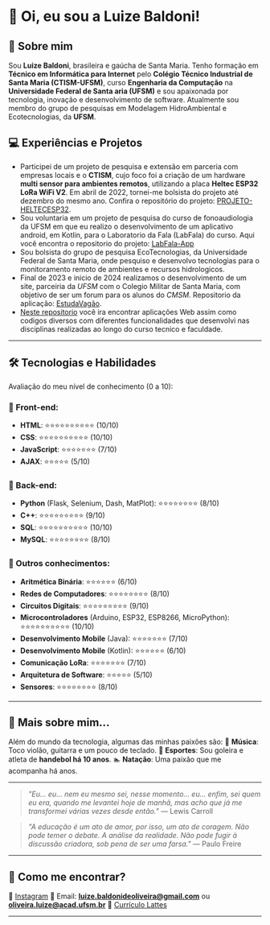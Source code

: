 # 👋 Oi, eu sou a Luize Baldoni! 

## 🚀 Sobre mim

Sou **Luize Baldoni**, brasileira e gaúcha de Santa Maria. Tenho formação em **Técnico em Informática para Internet** pelo **Colégio Técnico Industrial de Santa Maria (CTISM-UFSM)**, curso **Engenharia da Computação** na **Universidade Federal de Santa aria (UFSM)** e sou apaixonada por tecnologia, inovação e desenvolvimento de software. Atualmente sou membro do grupo de pesquisas em Modelagem HidroAmbiental e Ecotecnologias, da **UFSM**.

## 💻 Experiências e Projetos

- Participei de um projeto de pesquisa e extensão em parceria com empresas locais e o **CTISM**, cujo foco foi a criação de um hardware **multi sensor para ambientes remotos**, utilizando a placa **Heltec ESP32 LoRa WiFi V2**. Em abril de 2022, tornei-me bolsista do projeto até dezembro do mesmo ano. Confira o repositório do projeto: [PROJETO-HELTECESP32](https://github.com/luizebaldoni/PROJETO-HELTECESP32).
- Sou voluntaria em um projeto de pesquisa do curso de fonoaudiologia da UFSM em que eu realizo o desenvolvimento de um aplicativo android, em Kotlin, para o Laboratorio da Fala (LabFala) do curso. Aqui você encontra o repositorio do projeto: [LabFala-App](https://github.com/luizebaldoni/LabFala-App)
- Sou bolsista do grupo de pesquisa EcoTecnologias, da Universidade Federal de Santa Maria, onde pesquiso e desenvolvo tecnologias para o monitoramento remoto de ambientes e recursos hidrologicos.
- Final de 2023 e inicio de 2024 realizamos o desenvolvimento de um site, parceiria da *UFSM* com o Colegio Militar de Santa Maria, com objetivo de ser um forum para os alunos do *CMSM*. Repositorio da aplicação: [EstudaVagão](https://github.com/luizebaldoni/EstudaVagao).
- [Neste repositorio](https://github.com/luizebaldoni/Projetos) você ira encontrar aplicações Web assim como codigos diversos com diferentes funcionalidades que desenvolvi nas disciplinas realizadas ao longo do curso tecnico e faculdade.

---

## 🛠️ Tecnologias e Habilidades

Avaliação do meu nível de conhecimento (0 a 10):

### 🔹 Front-end:

- **HTML**: ⭐⭐⭐⭐⭐⭐⭐⭐⭐⭐ (10/10)
- **CSS**: ⭐⭐⭐⭐⭐⭐⭐⭐⭐⭐ (10/10)
- **JavaScript**: ⭐⭐⭐⭐⭐⭐⭐ (7/10)
- **AJAX**: ⭐⭐⭐⭐⭐ (5/10)

### 🔹 Back-end:

- **Python** (Flask, Selenium, Dash, MatPlot): ⭐⭐⭐⭐⭐⭐⭐⭐ (8/10)
- **C++**: ⭐⭐⭐⭐⭐⭐⭐⭐⭐ (9/10)
- **SQL**: ⭐⭐⭐⭐⭐⭐⭐⭐⭐⭐ (10/10)
- **MySQL**: ⭐⭐⭐⭐⭐⭐⭐⭐ (8/10)

### 🔹 Outros conhecimentos:

- **Aritmética Binária**: ⭐⭐⭐⭐⭐⭐ (6/10)
- **Redes de Computadores**: ⭐⭐⭐⭐⭐⭐⭐⭐ (8/10)
- **Circuitos Digitais**: ⭐⭐⭐⭐⭐⭐⭐⭐⭐ (9/10)
- **Microcontroladores** (Arduino, ESP32, ESP8266, MicroPython): ⭐⭐⭐⭐⭐⭐⭐⭐⭐⭐ (10/10)
- **Desenvolvimento Mobile** (Java): ⭐⭐⭐⭐⭐⭐⭐ (7/10)
- **Desenvolvimento Mobile** (Kotlin): ⭐⭐⭐⭐⭐⭐ (6/10)
- **Comunicação LoRa**: ⭐⭐⭐⭐⭐⭐⭐ (7/10)
- **Arquitetura de Software**: ⭐⭐⭐⭐⭐ (5/10)
- **Sensores**: ⭐⭐⭐⭐⭐⭐⭐⭐ (8/10)

---

## 🎵 Mais sobre mim...

Além do mundo da tecnologia, algumas das minhas paixões são:
🎸 **Música**: Toco violão, guitarra e um pouco de teclado.
🧨 **Esportes**: Sou goleira e atleta de **handebol há 10 anos**.
🏊️ **Natação**: Uma paixão que me acompanha há anos.

---

> *"Eu... eu... nem eu mesmo sei, nesse momento... eu... enfim, sei quem eu era, quando me levantei hoje de manhã, mas acho que já me transformei várias vezes desde então."*
> — Lewis Carroll

> *"A educação é um ato de amor, por isso, um ato de coragem. Não pode temer o debate. A análise da realidade. Não pode fugir à discussão criadora, sob pena de ser uma farsa."*
> — Paulo Freire

---

## 📢 Como me encontrar?

📸 [Instagram](https://www.instagram.com/lu_baldoni/)
📧 Email: **luize.baldonideoliveira@gmail.com** ou **oliveira.luize@acad.ufsm.br**
📄 [Currículo Lattes](http://lattes.cnpq.br/2443856747529848)

---
